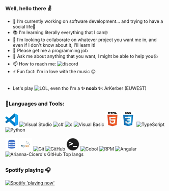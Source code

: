 ### Well, hello there ✌


- 🔭 I’m currently working on software development... and trying to have a social life🤣
- 📚 I'm learning literally everything that I can🤓
- 👯 I’m looking to collaborate on whatever project you want me in, and even if I don't know about it, I'll learn it!
- 🤔 Please get me a programming job
- 💬 Ask me about anything that you want, I might be able to help you👍
- 📫 How to reach me: <img alt="discord" width="25" href="https://discord.com/users/607265809793941514" src="https://external-content.duckduckgo.com/iu/?u=https%3A%2F%2Fwheretoinvest.money%2Fwp-content%2Fuploads%2F2017%2F12%2Fdiscord-logo-1024x1024.png&f=1&nofb=1" />
- ⚡ Fun fact: I'm in love with the music 😍
##
- Let's play <img alt="LOL" width="20" src="https://external-content.duckduckgo.com/iu/?u=https%3A%2F%2Flutris.net%2Fmedia%2Fgames%2Ficons%2Fleagueoflegends-icon.png&f=1&nofb=1" />, even tho I'm a **✨ noob ✨**: ArKerber (EUWEST)
##

### 🔨Languages and Tools:

<div align="left" fxLayoutAlign="space-between">
 <img alt="Visual Studio Code" width="40px" src="https://raw.githubusercontent.com/github/explore/80688e429a7d4ef2fca1e82350fe8e3517d3494d/topics/visual-studio-code/visual-studio-code.png" />
 <img alt="Visual Studio" width="40px" src="https://upload.wikimedia.org/wikipedia/commons/thumb/5/59/Visual_Studio_Icon_2019.svg/768px-Visual_Studio_Icon_2019.svg.png" />
 <img alt="c#" width="38px" src="https://seeklogo.com/images/C/c-sharp-c-logo-02F17714BA-seeklogo.com.png" />
 <img alt="c" width="45px" src="https://cdn.iconscout.com/icon/free/png-512/c-programming-569564.png" />
 <img alt="Visual Basic" width="40px" src="https://upload.wikimedia.org/wikipedia/commons/thumb/4/40/VB.NET_Logo.svg/1024px-VB.NET_Logo.svg.png" />
 <img alt="HTML5" width="45px" src="https://raw.githubusercontent.com/github/explore/80688e429a7d4ef2fca1e82350fe8e3517d3494d/topics/html/html.png" />
 <img alt="CSS3" width="45px" src="https://raw.githubusercontent.com/github/explore/80688e429a7d4ef2fca1e82350fe8e3517d3494d/topics/css/css.png" />
 <img alt="TypeScript" width="40px" src="https://i.imgur.com/UKoUmCX.png" />
 <img alt="Python" width="40px" src="https://i.imgur.com/KwB5bDf.png"/>
</div>
<br />

<div align="left" fxLayoutAlign="space-between">
 <img alt="SQL" width="40px" src="https://raw.githubusercontent.com/github/explore/80688e429a7d4ef2fca1e82350fe8e3517d3494d/topics/sql/sql.png" />
 <img alt="MySQL" width="40px" src="https://raw.githubusercontent.com/github/explore/80688e429a7d4ef2fca1e82350fe8e3517d3494d/topics/mysql/mysql.png" />
 <img alt="Git" width="40px" src="https://i.imgur.com/R1X9DbC.png?1" />
 <img alt="GitHub" width="40px" src="https://i.imgur.com/gue3Z4z.png" />
 <img alt="Terminal" width="40px" src="https://raw.githubusercontent.com/github/explore/80688e429a7d4ef2fca1e82350fe8e3517d3494d/topics/terminal/terminal.png" />
 <img alt="Cobol" width="40px" src="https://i.imgur.com/OY0lfO3.png" />
 <img alt="RPM" width="45px" src="https://i.imgur.com/QY8hbEN.jpg?1"/>
 <img alt="Angular" width="45px" src="https://i.imgur.com/cRKRQjp.png?1"/>
</div>

<div>
    <img align="left" alt="Arianna-Cicero's GitHub Top langs" src="https://github-readme-stats.vercel.app/api/top-langs/?username=Arianna-Cicero"/>  
<div/>
<br />

##

### Spotify playing 🎧  

[<img alt="Spotify 'playing now'" width="350" src="https://https://novatorem-arianna-cicero.vercel.app/api/spotify"/>](https://open.spotify.com/user/313oz22tjhk5eljbgyda6p556fzu)
